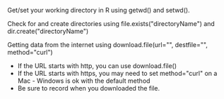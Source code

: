 <p>Get/set your working directory in R using getwd() and setwd().</p>

<p>Check for and create directories using file.exists("directoryName") and dir.create("directoryName")</p>

<p>Getting data from the internet using download.file(url="", destfile="", method="curl")</p>
<ul>
<li>If the URL starts with http, you can use download.file()</li>
<li>If the URL starts with https, you may need to set method="curl" on a Mac - Windows is ok with the default method</li>
<li>Be sure to record when you downloaded the file.</li>
</ul>